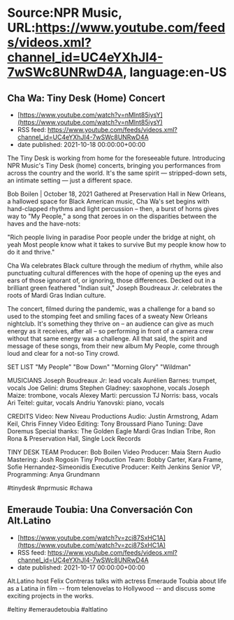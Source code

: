 # Source:NPR Music, URL:https://www.youtube.com/feeds/videos.xml?channel_id=UC4eYXhJI4-7wSWc8UNRwD4A, language:en-US

## Cha Wa: Tiny Desk (Home) Concert
 - [https://www.youtube.com/watch?v=nMlnt85iysY](https://www.youtube.com/watch?v=nMlnt85iysY)
 - RSS feed: https://www.youtube.com/feeds/videos.xml?channel_id=UC4eYXhJI4-7wSWc8UNRwD4A
 - date published: 2021-10-18 00:00:00+00:00

The Tiny Desk is working from home for the foreseeable future. Introducing NPR Music's Tiny Desk (home) concerts, bringing you performances from across the country and the world. It's the same spirit — stripped-down sets, an intimate setting — just a different space.

Bob Boilen | October 18, 2021
Gathered at Preservation Hall in New Orleans, a hallowed space for Black American music, Cha Wa's set begins with hand-clapped rhythms and light percussion – then, a burst of horns gives way to "My People," a song that zeroes in on the disparities between the haves and the have-nots:

"Rich people living in paradise
Poor people under the bridge at night, oh yeah
Most people know what it takes to survive
But my people know how to do it and thrive."

Cha Wa celebrates Black culture through the medium of rhythm, while also punctuating cultural differences with the hope of opening up the eyes and ears of those ignorant of, or ignoring, those differences. Decked out in a brilliant green feathered "Indian suit," Joseph Boudreaux Jr. celebrates the roots of Mardi Gras Indian culture.

The concert, filmed during the pandemic, was a challenge for a band so used to the stomping feet and smiling faces of a sweaty New Orleans nightclub. It's something they thrive on – an audience can give as much energy as it receives, after all – so performing in front of a camera crew without that same energy was a challenge. All that said, the spirit and message of these songs, from their new album My People, come through loud and clear for a not-so Tiny crowd.

SET LIST
"My People"
"Bow Down"
"Morning Glory"
"Wildman"

MUSICIANS
Joseph Boudreaux Jr: lead vocals
Aurélien Barnes: trumpet, vocals
Joe Gelini: drums
Stephen Gladney: saxophone, vocals
Joseph Maize: trombone, vocals
Alexey Marti: percussion
TJ Norris: bass, vocals
Ari Teitel: guitar, vocals
Andriu Yanovski: piano, vocals

CREDITS
Video: New Niveau Productions
Audio: Justin Armstrong, Adam Keil, Chris Finney
Video Editing: Tony Broussard
Piano Tuning: Dave Doremus
Special thanks: The Golden Eagle Mardi Gras Indian Tribe, Ron Rona & Preservation Hall, Single Lock Records

TINY DESK TEAM
Producer: Bob Boilen
Video Producer: Maia Stern
Audio Mastering: Josh Rogosin
Tiny Production Team: Bobby Carter, Kara Frame, Sofie Hernandez-Simeonidis
Executive Producer: Keith Jenkins
Senior VP, Programming: Anya Grundmann

#tinydesk #nprmusic #chawa

## Emeraude Toubia: Una Conversación Con Alt.Latino
 - [https://www.youtube.com/watch?v=zci87SxHC1A](https://www.youtube.com/watch?v=zci87SxHC1A)
 - RSS feed: https://www.youtube.com/feeds/videos.xml?channel_id=UC4eYXhJI4-7wSWc8UNRwD4A
 - date published: 2021-10-17 00:00:00+00:00

Alt.Latino host Felix Contreras talks with actress Emeraude Toubia about life as a Latina in film -- from telenovelas to Hollywood -- and discuss some exciting projects in the works.⁠

#eltiny #emeraudetoubia #altlatino

